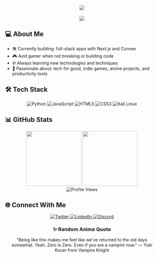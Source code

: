<!-- Header with animated text -->
<h1 align="center">
  <img src="https://readme-typing-svg.herokuapp.com/?lines=Hello+World!;I'm+Adam+Guerchi;Coder&center=true&size=27&color=58a6ff">
</h1>

<!-- Anime-inspired banner -->
<p align="center">
  <img src="https://www.icegif.com/wp-content/uploads/2021/11/icegif-1366.gif">
</p>

## 💻 About Me

- 🛠️ Currently building: full-stack apps with Next.js and Convex
- 🎮 Avid gamer when not breaking or building code
- 🌐 Always learning new technologies and techniques
- 🌱 Passionate about: tech for good, indie games, anime projects, and productivity tools

<!-- Tech Stack with Icons -->
## 🛠️ Tech Stack

<p align="center">
  <img src="https://img.shields.io/badge/Typescript-3776AB?style=for-the-badge&logo=typescript&logoColor=white" alt="Python" />
  <img src="https://img.shields.io/badge/JavaScript-F7DF1E?style=for-the-badge&logo=javascript&logoColor=black" alt="JavaScript" />
  <img src="https://img.shields.io/badge/Nextjs-E34F26?style=for-the-badge&logo=nextjs&logoColor=white" alt="HTML5" />
  <img src="https://img.shields.io/badge/CSS3-1572B6?style=for-the-badge&logo=css3&logoColor=white" alt="CSS3" />
  <img src="https://img.shields.io/badge/Mint_linux-557C94?style=for-the-badge&logo=mint-linux&logoColor=white" alt="Kali Linux" />
</p>

<!-- GitHub Stats with anime theme -->
## 📊 GitHub Stats

<div align="center">
  <img height="180em" src="https://github-readme-stats.vercel.app/api?username=AdamGr2002&show_icons=true&theme=tokyonight&include_all_commits=true&count_private=true"/>
  <img height="180em" src="https://github-readme-stats.vercel.app/api/top-langs/?username=AdamGr2002&layout=compact&langs_count=7&theme=tokyonight"/>
</div>

<!-- Dynamic WakaTime stats -->

<!--START_SECTION:waka-->
<!--END_SECTION:waka-->

<!-- Cybersecurity section with custom badges -->

<!-- Gaming section with custom badges -->

<!-- Anime-inspired footer with visitor counter -->
<div align="center">
  <img src="https://komarev.com/ghpvc/?username=AdamGr2002&color=blueviolet&style=for-the-badge" alt="Profile Views" />
</div>

<!-- Connect Section -->
## 🌐 Connect With Me

<p align="center">
  <a href="https://x.com/AdamG2">
    <img src="https://img.shields.io/badge/Twitter-1DA1F2?style=for-the-badge&logo=twitter&logoColor=white" alt="Twitter" />
  </a>
  <a href="https://www.linkedin.com/in/adam-guerchy/">
    <img src="https://img.shields.io/badge/LinkedIn-0077B5?style=for-the-badge&logo=linkedin&logoColor=white" alt="LinkedIn" />
  </a>
  <a href="https://discord.gg/ad9m.">
    <img src="https://img.shields.io/badge/Discord-7289DA?style=for-the-badge&logo=discord&logoColor=white" alt="Discord" />
  </a>
</p>

<!-- Random Anime Quote (requires workflow) -->
<h3 align="center">✨ Random Anime Quote</h3>
<p align="center" id="anime-quote">"Being like this makes me feel like we've returned to the old days somewhat. Yeah. Zero is Zero. Even if you are a vampire now." — Yuki Kuran from Vampire Knight</p>
<!---
AdamGr2002/AdamGr2002 is a ✨ special ✨ repository because its `README.md` (this file) appears on your GitHub profile.
You can click the Preview link to take a look at your changes.
--->
